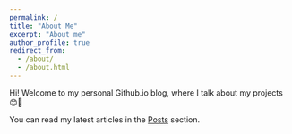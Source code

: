```yaml
---
permalink: /
title: "About Me"
excerpt: "About me"
author_profile: true
redirect_from:
  - /about/
  - /about.html
---
```


Hi! Welcome to my personal Github.io blog, where I talk about my projects 😊🎉

You can read my latest articles in the [Posts]('/year-archive/) section.
